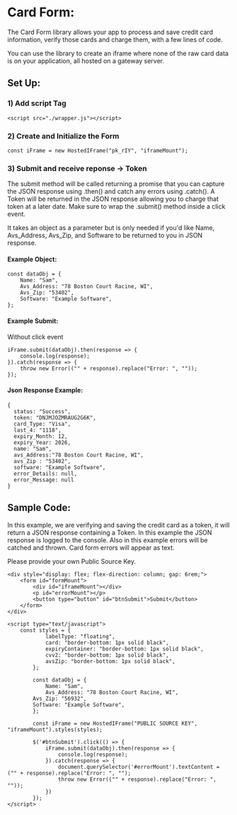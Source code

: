 # Card Form:

The Card Form library allows your app to process and save credit card information, verify those cards and charge them, with a few lines of code.

You can use the library to create an iframe where none of the raw card data is on your application, all hosted on a gateway server.

## Set Up:

### 1) Add script Tag 

```
<script src="./wrapper.js"></script>
```
### 2) Create and Initialize the Form

```
const iFrame = new HostedIFrame("pk_rIY", "iframeMount");
```

### 3) Submit and receive reponse -> Token

The submit method will be called returning a promise that you can capture the JSON response using .then() and catch any errors using .catch(). A Token will be returned in the JSON response allowing you to charge that token at a later date. Make sure to wrap the .submit() method inside a click event. 

It takes an object as a parameter but is only needed if you'd like Name, Avs_Address, Avs_Zip, and Software to be returned to you in JSON response.

#### Example Object:
```
const dataObj = {
    Name: "Sam",
    Avs_Address: "78 Boston Court Racine, WI",
    Avs_Zip: "53402",
    Software: "Example Software",
};
```


#### Example Submit: 
Without click event
```
iFrame.submit(dataObj).then(response => {
    console.log(response);
}).catch(response => {
    throw new Error(("" + response).replace("Error: ", ""));
});
```
#### Json Response Example:
```
{
  status: "Success",
  token: "DNJMJOZMRAUG2G6K",
  card_Type: "Visa",
  last_4: "1118",
  expiry_Month: 12,
  expiry_Year: 2026,
  name: "Sam",
  avs_Address:"78 Boston Court Racine, WI",
  avs_Zip : "53402",
  software: "Example Software",
  error_Details: null,
  error_Message: null
}
```

## Sample Code:
In this example, we are verifying and saving the credit card as a token, it will return a JSON response containing a Token. In this example the JSON response is logged to the console. Also in this example errors will be catched and thrown. Card form errors will appear as text.

Please provide your own Public Source Key.

```
<div style="display: flex; flex-direction: column; gap: 6rem;">
	<form id="formMount">
		<div id="iframeMount"></div>
		<p id="errorMount"></p>
		<button type="button" id="btnSubmit">Submit</button>
	</form>
</div>

<script type="text/javascript">
	const styles = {
            labelType: "floating",
            card: "border-bottom: 1px solid black",
            expiryContainer: "border-bottom: 1px solid black",
            cvv2: "border-bottom: 1px solid black",
            avsZip: "border-bottom: 1px solid black",
        };

        const dataObj = {
            Name: "Sam",
            Avs_Address: "78 Boston Court Racine, WI",
	    Avs_Zip: "56932",
	    Software: "Example Software",
        };

        const iFrame = new HostedIFrame("PUBLIC SOURCE KEY", "iframeMount").styles(styles);

        $('#btnSubmit').click(() => {
            iFrame.submit(dataObj).then(response => {
                console.log(response);
            }).catch(response => {
                document.querySelector('#errorMount').textContent = ("" + response).replace("Error: ", "");
                throw new Error(("" + response).replace("Error: ", ""));
            })
        });
</script>
```
